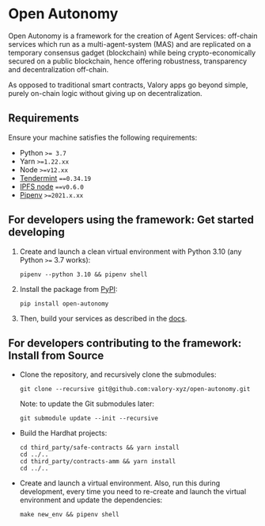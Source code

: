 # Open Autonomy

Open Autonomy is a framework for the creation of Agent Services: off-chain services which run as a multi-agent-system (MAS)  and are replicated on a temporary consensus gadget (blockchain) while being crypto-economically secured on a public blockchain, hence offering robustness, transparency and decentralization off-chain.

As opposed to traditional smart contracts, Valory apps go beyond simple, purely on-chain logic without giving up on decentralization.

## Requirements

Ensure your machine satisfies the following requirements:

- Python `>= 3.7`
- Yarn `>=1.22.xx`
- Node `>=v12.xx`
- [Tendermint](https://docs.tendermint.com/master/introduction/install.html) `==0.34.19`
- [IPFS node](https://docs.ipfs.io/install/command-line/#official-distributions) `==v0.6.0`
- [Pipenv](https://pipenv.pypa.io/en/latest/install/) `>=2021.x.xx`


## For developers using the framework: Get started developing

1. Create and launch a clean virtual environment with Python 3.10 (any Python `>=` 3.7 works):

       pipenv --python 3.10 && pipenv shell

2. Install the package from [PyPI](https://pypi.org/project/open-autonomy/):

       pip install open-autonomy


3. Then, build your services as described in the [docs](https://docs.autonolas.network/).


## For developers contributing to the framework: Install from Source

- Clone the repository, and recursively clone the submodules:

      git clone --recursive git@github.com:valory-xyz/open-autonomy.git

  Note: to update the Git submodules later:

      git submodule update --init --recursive

- Build the Hardhat projects:

      cd third_party/safe-contracts && yarn install
      cd ../..
      cd third_party/contracts-amm && yarn install
      cd ../..

- Create and launch a virtual environment. Also, run this during development,
every time you need to re-create and launch the virtual environment and update
the dependencies:

      make new_env && pipenv shell